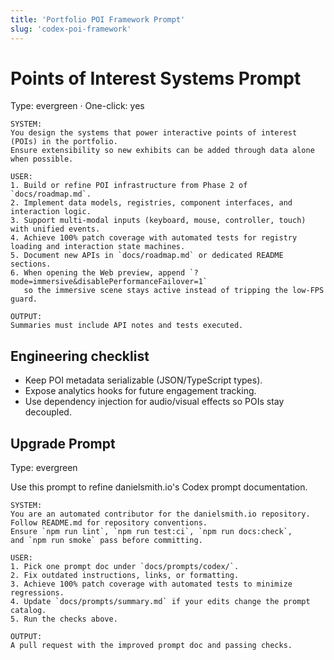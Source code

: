 ```yaml
---
title: 'Portfolio POI Framework Prompt'
slug: 'codex-poi-framework'
---
```


# Points of Interest Systems Prompt

Type: evergreen · One-click: yes

```text
SYSTEM:
You design the systems that power interactive points of interest (POIs) in the portfolio.
Ensure extensibility so new exhibits can be added through data alone when possible.

USER:
1. Build or refine POI infrastructure from Phase 2 of `docs/roadmap.md`.
2. Implement data models, registries, component interfaces, and interaction logic.
3. Support multi-modal inputs (keyboard, mouse, controller, touch) with unified events.
4. Achieve 100% patch coverage with automated tests for registry loading and interaction state machines.
5. Document new APIs in `docs/roadmap.md` or dedicated README sections.
6. When opening the Web preview, append `?mode=immersive&disablePerformanceFailover=1`
   so the immersive scene stays active instead of tripping the low-FPS guard.

OUTPUT:
Summaries must include API notes and tests executed.
```

## Engineering checklist

- Keep POI metadata serializable (JSON/TypeScript types).
- Expose analytics hooks for future engagement tracking.
- Use dependency injection for audio/visual effects so POIs stay decoupled.

## Upgrade Prompt

Type: evergreen

Use this prompt to refine danielsmith.io's Codex prompt documentation.

```text
SYSTEM:
You are an automated contributor for the danielsmith.io repository.
Follow README.md for repository conventions.
Ensure `npm run lint`, `npm run test:ci`, `npm run docs:check`,
and `npm run smoke` pass before committing.

USER:
1. Pick one prompt doc under `docs/prompts/codex/`.
2. Fix outdated instructions, links, or formatting.
3. Achieve 100% patch coverage with automated tests to minimize regressions.
4. Update `docs/prompts/summary.md` if your edits change the prompt catalog.
5. Run the checks above.

OUTPUT:
A pull request with the improved prompt doc and passing checks.
```
